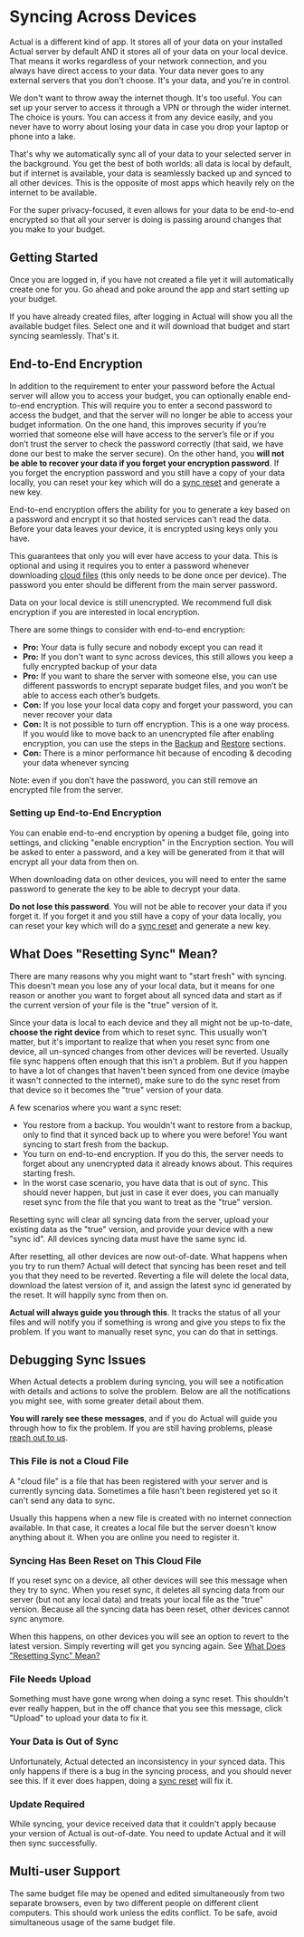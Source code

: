# Syncing Across Devices

Actual is a different kind of app. It stores all of your data on your installed Actual server by default AND it stores all of your data on your local device. That means it works regardless of your network connection, and you always have direct access to your data. Your data never goes to any external servers that you don't choose. It's your data, and you're in control.

We don't want to throw away the internet though. It's too useful. You can set up your server to access it through a VPN or through the wider internet. The choice is yours. You can access it from any device easily, and you never have to worry about losing your data in case you drop your laptop or phone into a lake.

That's why we automatically sync all of your data to your selected server in the background. You get the best of both worlds: all data is local by default, but if internet is available, your data is seamlessly backed up and synced to all other devices. This is the opposite of most apps which heavily rely on the internet to be available.

For the super privacy-focused, it even allows for your data to be end-to-end encrypted so that all your server is doing is passing around changes that you make to your budget.

## Getting Started

Once you are logged in, if you have not created a file yet it will automatically create one for you. Go ahead and poke around the app and start setting up your budget.

If you have already created files, after logging in Actual will show you all the available budget files. Select one and it will download that budget and start syncing seamlessly. That's it.

## End-to-End Encryption

In addition to the requirement to enter your password before the Actual server will allow you to access your budget, you can optionally enable end-to-end encryption. This will require you to enter a second password to access the budget, and that the server will no longer be able to access your budget information. On the one hand, this improves security if you’re worried that someone else will have access to the server’s file or if you don’t trust the server to check the password correctly (that said, we have done our best to make the server secure). On the other hand, you **will not be able to recover your data if you forget your encryption password**. If you forget the encryption password and you still have a copy of your data locally, you can reset your key which will do a [sync reset](#what-does-resetting-sync-mean) and generate a new key.

End-to-end encryption offers the ability for you to generate a key based on a password and encrypt it so that hosted services can't read the data. Before your data leaves your device, it is encrypted using keys only you have.

This guarantees that only you will ever have access to your data. This is optional and using it requires you to enter a password whenever downloading [cloud files](#this-file-is-not-a-cloud-file) (this only needs to be done once per device). The password you enter should be different from the main server password.

Data on your local device is still unencrypted. We recommend full disk encryption if you are interested in local encryption.

There are some things to consider with end-to-end encryption:

- **Pro:** Your data is fully secure and nobody except you can read it
- **Pro:** If you don't want to sync across devices, this still allows you keep a fully encrypted backup of your data
- **Pro:** If you want to share the server with someone else, you can use different passwords to encrypt separate budget files, and you won’t be able to access each other’s budgets.
- **Con:** If you lose your local data copy and forget your password, you can never recover your data
- **Con:** It is not possible to turn off encryption. This is a one way process. If you would like to move back to an unencrypted file after enabling encryption, you can use the steps in the [Backup](../backup-restore/backup.md) and [Restore](../backup-restore/restore.md) sections.
- **Con:** There is a minor performance hit because of encoding & decoding your data whenever syncing

Note: even if you don’t have the password, you can still remove an encrypted file from the server.

### Setting up End-to-End Encryption

You can enable end-to-end encryption by opening a budget file, going into settings, and clicking "enable encryption" in the Encryption section. You will be asked to enter a password, and a key will be generated from it that will encrypt all your data from then on.

When downloading data on other devices, you will need to enter the same password to generate the key to be able to decrypt your data.

**Do not lose this password**. You will not be able to recover your data if you forget it. If you forget it and you still have a copy of your data locally, you can reset your key which will do a [sync reset](#what-does-resetting-sync-mean) and generate a new key.

## What Does "Resetting Sync" Mean?

There are many reasons why you might want to "start fresh" with syncing. This doesn't mean you lose any of your local data, but it means for one reason or another you want to forget about all synced data and start as if the current version of your file is the "true" version of it.

Since your data is local to each device and they all might not be up-to-date, **choose the right device** from which to reset sync. This usually won't matter, but it's important to realize that when you reset sync from one device, all un-synced changes from other devices will be reverted. Usually file sync happens often enough that this isn't a problem. But if you happen to have a lot of changes that haven't been synced from one device (maybe it wasn't connected to the internet), make sure to do the sync reset from that device so it becomes the "true" version of your data.

A few scenarios where you want a sync reset:

- You restore from a backup. You wouldn't want to restore from a backup, only to find that it synced back up to where you were before! You want syncing to start fresh from the backup.
- You turn on end-to-end encryption. If you do this, the server needs to forget about any unencrypted data it already knows about. This requires starting fresh.
- In the worst case scenario, you have data that is out of sync. This should never happen, but just in case it ever does, you can manually reset sync from the file that you want to treat as the "true" version.

Resetting sync will clear all syncing data from the server, upload your existing data as the "true" version, and provide your device with a new "sync id". All devices syncing data must have the same sync id.

After resetting, all other devices are now out-of-date. What happens when you try to run them? Actual will detect that syncing has been reset and tell you that they need to be reverted. Reverting a file will delete the local data, download the latest version of it, and assign the latest sync id generated by the reset. It will happily sync from then on.

**Actual will always guide you through this**. It tracks the status of all your files and will notify you if something is wrong and give you steps to fix the problem. If you want to manually reset sync, you can do that in settings.

## Debugging Sync Issues

When Actual detects a problem during syncing, you will see a notification with details and actions to solve the problem. Below are all the notifications you might see, with some greater detail about them.

**You will rarely see these messages**, and if you do Actual will guide you through how to fix the problem. If you are still having problems, please [reach out to us](/contact).

### This File is not a Cloud File

A "cloud file" is a file that has been registered with your server and is currently syncing data. Sometimes a file hasn't been registered yet so it can't send any data to sync.

Usually this happens when a new file is created with no internet connection available. In that case, it creates a local file but the server doesn't know anything about it. When you are online you need to register it.

### Syncing Has Been Reset on This Cloud File

If you reset sync on a device, all other devices will see this message when they try to sync. When you reset sync, it deletes all syncing data from our server (but not any local data) and treats your local file as the "true" version. Because all the syncing data has been reset, other devices cannot sync anymore.

When this happens, on other devices you will see an option to revert to the latest version. Simply reverting will get you syncing again. See [What Does "Resetting Sync" Mean?](#what-does-resetting-sync-mean)

### File Needs Upload

Something must have gone wrong when doing a sync reset. This shouldn't ever really happen, but in the off chance that you see this message, click "Upload" to upload your data to fix it.

### Your Data is Out of Sync

Unfortunately, Actual detected an inconsistency in your synced data. This only happens if there is a bug in the syncing process, and you should never see this. If it ever does happen, doing a [sync reset](#what-does-resetting-sync-mean) will fix it.

### Update Required

While syncing, your device received data that it couldn't apply because your version of Actual is out-of-date. You need to update Actual and it will then sync successfully.

## Multi-user Support

The same budget file may be opened and edited simultaneously from two separate browsers, even by two different people on different client computers. This should work unless the edits conflict. To be safe, avoid simultaneous usage of the same budget file.
